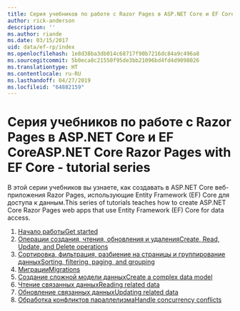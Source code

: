 ```yaml
---
title: Серия учебников по работе с Razor Pages в ASP.NET Core и EF Core
author: rick-anderson
description: ''
ms.author: riande
ms.date: 03/15/2017
uid: data/ef-rp/index
ms.openlocfilehash: 1e8d38ba3db014c68717f90b7216dc84a9c496a8
ms.sourcegitcommit: 5b0eca8c21550f95de3bb21096bd4fd4d9098026
ms.translationtype: HT
ms.contentlocale: ru-RU
ms.lasthandoff: 04/27/2019
ms.locfileid: "64882159"
---
```

# <a name="aspnet-core-razor-pages-with-ef-core---tutorial-series"></a><span data-ttu-id="dc591-102">Серия учебников по работе с Razor Pages в ASP.NET Core и EF Core</span><span class="sxs-lookup"><span data-stu-id="dc591-102">ASP.NET Core Razor Pages with EF Core - tutorial series</span></span>

<span data-ttu-id="dc591-103">В этой серии учебников вы узнаете, как создавать в ASP.NET Core веб-приложения Razor Pages, использующие Entity Framework (EF) Core для доступа к данным.</span><span class="sxs-lookup"><span data-stu-id="dc591-103">This series of tutorials teaches how to create ASP.NET Core Razor Pages web apps that use Entity Framework (EF) Core for data access.</span></span>

1. [<span data-ttu-id="dc591-104">Начало работы</span><span class="sxs-lookup"><span data-stu-id="dc591-104">Get started</span></span>](xref:data/ef-rp/intro)
1. [<span data-ttu-id="dc591-105">Операции создания, чтения, обновления и удаления</span><span class="sxs-lookup"><span data-stu-id="dc591-105">Create, Read, Update, and Delete operations</span></span>](xref:data/ef-rp/crud)
1. [<span data-ttu-id="dc591-106">Сортировка, фильтрация, разбиение на страницы и группирование данных</span><span class="sxs-lookup"><span data-stu-id="dc591-106">Sorting, filtering, paging, and grouping</span></span>](xref:data/ef-rp/sort-filter-page)
1. [<span data-ttu-id="dc591-107">Миграции</span><span class="sxs-lookup"><span data-stu-id="dc591-107">Migrations</span></span>](xref:data/ef-rp/migrations)
1. [<span data-ttu-id="dc591-108">Создание сложной модели данных</span><span class="sxs-lookup"><span data-stu-id="dc591-108">Create a complex data model</span></span>](xref:data/ef-rp/complex-data-model)
1. [<span data-ttu-id="dc591-109">Чтение связанных данных</span><span class="sxs-lookup"><span data-stu-id="dc591-109">Reading related data</span></span>](xref:data/ef-rp/read-related-data)
1. [<span data-ttu-id="dc591-110">Обновление связанных данных</span><span class="sxs-lookup"><span data-stu-id="dc591-110">Updating related data</span></span>](xref:data/ef-rp/update-related-data)
1. [<span data-ttu-id="dc591-111">Обработка конфликтов параллелизма</span><span class="sxs-lookup"><span data-stu-id="dc591-111">Handle concurrency conflicts</span></span>](xref:data/ef-rp/concurrency)
